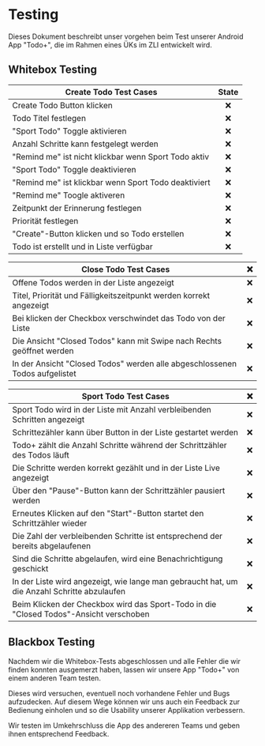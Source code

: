 # Testing
Dieses Dokument beschreibt unser vorgehen beim Test unserer Android App "Todo+", die im Rahmen eines ÜKs im ZLI entwickelt wird.
## Whitebox Testing
| Create Todo Test Cases                               | State |
|------------------------------------------------------|:-----:|
| Create Todo Button klicken                           |  :x:  |
| Todo Titel festlegen                                 |  :x:  |
| "Sport Todo" Toggle aktivieren                       |  :x:  |
| Anzahl Schritte kann festgelegt werden               |  :x:  |
| "Remind me" ist nicht klickbar wenn Sport Todo aktiv |  :x:  |
| "Sport Todo" Toggle deaktivieren                     |  :x:  |
| "Remind me" ist klickbar wenn Sport Todo deaktiviert |  :x:  |
| "Remind me" Toogle aktiveren                         |  :x:  |
| Zeitpunkt der Erinnerung festlegen                   |  :x:  |
| Priorität festlegen                                  |  :x:  |
| "Create"-Button klicken und so Todo erstellen        |  :x:  |
| Todo ist erstellt und in Liste verfügbar             |  :x:  |


| Close Todo Test Cases                                                       | :x: |
|-----------------------------------------------------------------------------|-----|
| Offene Todos werden in der Liste angezeigt                                  | :x: |
| Titel, Priorität und Fälligkeitszeitpunkt werden korrekt angezeigt          | :x: |
| Bei klicken der Checkbox verschwindet das Todo von der Liste                | :x: |
| Die Ansicht "Closed Todos" kann mit Swipe nach Rechts geöffnet werden       | :x: |
| In der Ansicht "Closed Todos" werden alle abgeschlossenen Todos aufgelistet | :x: |

| Sport Todo Test Cases                                                                       | :x: |
|---------------------------------------------------------------------------------------------|:---:|
| Sport Todo wird in der Liste mit Anzahl verbleibenden Schritten angezeigt                   | :x: |
| Schrittezähler kann über Button in der Liste gestartet werden                               | :x: |
| Todo+ zählt die Anzahl Schritte während der Schrittzähler des Todos läuft                   | :x: |
| Die Schritte werden korrekt gezählt und in der Liste Live angezeigt                         | :x: |
| Über den "Pause"-Button kann der Schrittzähler pausiert werden                              | :x: |
| Erneutes Klicken auf den "Start"-Button startet den Schrittzähler wieder                    | :x: |
| Die Zahl der verbleibenden Schritte ist entsprechend der bereits abgelaufenen               | :x: |
| Sind die Schritte abgelaufen, wird eine Benachrichtigung geschickt                          | :x: |
| In der Liste wird angezeigt, wie lange man gebraucht hat, um die Anzahl Schritte abzulaufen | :x: |
| Beim Klicken der Checkbox wird das Sport-Todo in die "Closed Todos"-Ansicht verschoben      | :x: |

## Blackbox Testing
Nachdem wir die Whitebox-Tests abgeschlossen und alle Fehler die wir finden konnten ausgemerzt haben, lassen wir unsere App "Todo+" von einem anderen Team testen. 

Dieses wird versuchen, eventuell noch vorhandene Fehler und Bugs aufzudecken. Auf diesem Wege können wir uns auch ein Feedback zur Bedienung einholen und so die Usability unserer Applikation verbessern.

Wir testen im Umkehrschluss die App des andereren Teams und geben ihnen entsprechend Feedback.